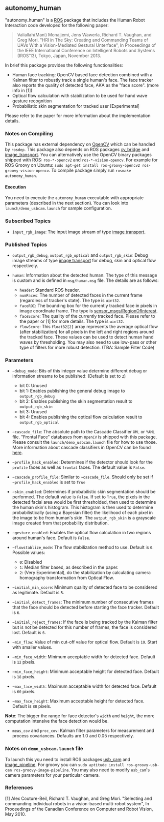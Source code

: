 ## autonomy_human

"autonomy_human" is a [ROS](http://ros.org) package that includes the Human Robot Interaction code developed for the following paper:

> Valiallah(Mani) Monajjemi, Jens Wawerla, Richard T. Vaughan, and Greg Mori. "HRI in The Sky: Creating and 
> Commanding Teams of UAVs With a Vision-Mediated Gestural Unterface", In Proceedings of the IEEE
> International Conference on Intelligent Robots and Systems (IROS'13), Tokyo, Japan, November 2013.

In brief this package provides the following functionalities:

- Human face tracking: OpenCV based face detection combined with a Kalman filter to robustly track a single human's face. The face tracker also reports the quality of detected face, AKA as the "face score". (more info in [1])
- Optical flow calculation with stabilization to be used for hand wave gesture recognition
- Probabilistic skin segmentation for tracked user [Experimental]

Please refer to the paper for more information about the implementation details.

### Notes on Compiling

This package has external dependency on [OpenCV](http://opencv.org/) which can be handled by `rosdep`. This package also depends on ROS packages [cv_bridge](http://wiki.ros.org/cv_bridge) and [image_transport](http://wiki.ros.org/image_transport). You can alternatively use the OpenCV binary packages shipped with ROS: `ros-*-opencv2` and `ros-*-vision-opencv`. For example for ROS Groovy on Ubuntu: `sudo apt-get install ros-groovy-opencv2 ros-groovy-vision-opencv`. To compile package simply run `rosmake autonomy_human`. 

#### Execution

You need to execute the `autonomy_human` executable with appropriate parameters (described in the next section). You can look into `launch/demo_usbcam.launch` for sample configuration. 

### Subscribed Topics

- `input_rgb_image`: The input image stream of type [image transport](http://www.ros.org/wiki/image_transport).

### Published Topics

- `output_rgb_debug`, `output_rgb_optical` and `output_rgb_skin`: Debug image streams of type [image transport](http://www.ros.org/wiki/image_transport) for debug, skin and optical flow respectively.

- `human`: Information about the detected human. The type of this message is custom and is defined in `msg/human.msg` file. The details are as follows:

	- `header`: Standard ROS header.
	- `numFaces`: The number of detected faces in the current frame (regardless of tracker's state). The type is `uint32`.
	- `faceROI`: The bounding box for the currently tracked face in pixels in image coordinate frame. The type is [sensor_msgs/RegionOfInterest](http://http://docs.ros.org/api/sensor_msgs/html/msg/RegionOfInterest.html). 
	- `faceScore`: The quality of the currently tracked face. Please refer to the paper or [1] for more details. The type is `uint32`.
	- `flowScore`: This `float32[2]` array represents the average optical flow (after stabilization) for all pixels in the  left and right regions around the tracked face. These values can be used to detect human hand waves by thresholding. You may also need to use low-pass or other type of filters for more robust detection. (TBA: Sample Filter Code)

### Parameters

- `~debug_mode`: Bits of this integer value determine different debug or information streams to be published: (Default is set to `2`)
	- bit 0: Unused
	- bit 1: Enables publishing the general debug image to `output_rgb_debug`
	- bit 2: Enables publishing the skin segmentation result to `output_rgb_skin`
	- bit 3: Unused
	- bit 4: Enables publishing the optical flow calculation result to `output_rgb_optical`

- `~cascade_file`: The absolute path to the Cascade Classifier `XML` or `YAML` file. "Frontal Face" databases from `OpenCV` is shipped with this package. Please consult the `launch/demo_usbcam.launch` file for how to use those. More information about cascade classifiers in OpenCV can be found [here](http://http://docs.opencv.org/modules/objdetect/doc/cascade_classification.html).

- `~profile_hack_enabled`: Determines if the detector should look for the `profile` faces as well as `frontal` faces. The default value is `False`.

- `~cascade_profile_file`: Similar to `~cascade_file`. Should only be set if `~profile_hack_enabled` is set to `True`

- `~skin_enabled`: Determines if probabilistic skin segmentation should be performed. The default value is `False`. If set to `True`, the pixels in the detected facial area would be first thresholded, then used to determine the human skin's histogram. This histogram is then used to determine probabilistically (using a Bayesian filter) the likelihood of each pixel in the image to be from human's skin. The `output_rgb_skin` is a grayscale image created from that probability distribution.

- `~gesture_enabled`: Enables the optical flow calculation in two regions around human's face. Default is `False`.

- `~flowstablize_mode`: The flow stabilization method to use. Default is `0`. Possible values: 
	- `0`: Disabled
	- `1`: Median filter based, as described in the paper.
	- `2`: (Very Experimental), do the stabilization by calculating camera homography transformation from Optical Flow.

- `~initial_min_score`: Minimum quality of detected face to be considered as legitimate. Default is `5`.

- `~initial_detect_frames`: The minimum number of consecutive frames that the face should be detected before starting the face tracker. Default is `6`. 

- `~initial_reject_frames`: If the face is being tracked by the Kalman filter but is not be detected for this number of frames, the face is considered lost. Default is `6`.

- `~min_flow`: Value of min cut-off value for optical flow. Default is `10`. Start with smaller values.

- `~min_face_width`: Minimum acceptable width for detected face. Default is `12` pixels.

- `~min_face_height`: Minimum acceptable height for detected face. Default is `18` pixels.

- `~max_face_width`: Maximum acceptable width for detected face. Default is `60` pixels.

- `~max_face_height`: Maximum acceptable height for detected face. Default is `80` pixels.

**Note**: The bigger the range for face detector's `width` and `height`, the more computation intensive the face detection would be.

- `meas_cov` and `proc_cov`: Kalman filter parameters for measurement and process covariances. Defaults are 1.0 and 0.05 respectively.

### Notes on `demo_usbcam.launch` file

To launch this you need to install ROS packages [usb_cam](http://wiki.ros.org/usb_cam) and [image_pipeline](http://wiki.ros.org/image_pipeline). For groovy you can `sudo aptitude install ros-groovy-usb-cam ros-groovy-image-pipeline`. You may also need to modify `usb_cam`'s camera parameters for your particular camera.

### References 

[1] Alex Couture-Beil, Richard T. Vaughan, and Greg Mori. "Selecting and commanding individual robots in a vision-based multi-robot system", In Proceedings of the Canadian Conference on Computer and Robot Vision, May 2010.
